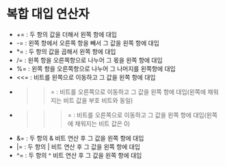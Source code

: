 # 복합 대입 연산자
- += : 두 항의 값을 더해서 왼쪽 항에 대입
- -= : 왼쪽 항에서 오른쪽 항을 빼서 그 값을 왼쪽 항에 대입
- *= : 두 항의 값을 곱해서 왼쪽 항에 대입
- /= : 왼쪽 항을 오른쪽항으로 나누어 그 몫을 왼쪽 항에 대입
- %= : 왼쪽 항을 오른쪽항으로 나누어 그 나머지를 왼쪽항에 대입
- <<= : 비트를 왼쪽으로 이동하고 그 값을 왼쪽 항에 대입
- >>= : 비트를 오른쪽으로 이동하고 그 값을 왼쪽 항에 대입(왼쪽에 채워지는 비트 값을 부호 비트와 동일)
- >>>= : 비트를 오른쪽으로 이동하고 그 값을 왼쪽 항에 대입(왼쪽에 채워지는 비트 값은 0)
- &= : 두 항의 & 비트 연산 후 그 값을 왼쪽 항에 대입
- |= : 두 항의 | 비트 연산 후 그 값을 왼쪽 항에 대입
- ^= : 두 항의 ^ 비트 연산 후 그 값을 왼쪽 항에 대입 